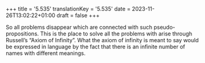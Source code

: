 +++
title = '5.535'
translationKey = '5.535'
date = 2023-11-26T13:02:22+01:00
draft = false
+++

So all problems disappear which are connected with such pseudo-propositions.
This is the place to solve all the problems with arise through Russell’s “Axiom of Infinity”.
What the axiom of infinity is meant to say would be expressed in language by the fact that there is an infinite number of names with different meanings.
